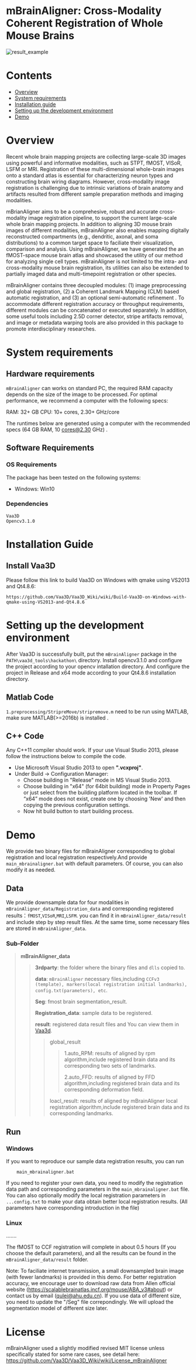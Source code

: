 # mBrainAligner: Cross-Modality Coherent Registration of Whole Mouse Brains

![result_example](https://github.com/Vaa3D/vaa3d_tools/blob/master/hackathon/mBrainAligner/result_example.png)

# Contents

- [Overview](https://github.com/Vaa3D/vaa3d_tools/tree/master/hackathon/mBrainAligner#Overview)
- [System requirements](https://github.com/Vaa3D/vaa3d_tools/tree/master/hackathon/mBrainAligner#System-requirements)
- [Installation guide](https://github.com/Vaa3D/vaa3d_tools/tree/master/hackathon/mBrainAligner#Installation-guide)
- [Setting up the development environment](https://github.com/Vaa3D/vaa3d_tools/tree/master/hackathon/mBrainAligner#Setting-up-the-development-environment)
- [Demo](https://github.com/Vaa3D/vaa3d_tools/tree/master/hackathon/mBrainAligner#Demo)

# Overview

Recent whole brain mapping projects are collecting large-scale 3D images using powerful and informative modalities, such as STPT, fMOST, VISoR, LSFM or MRI. Registration of these multi-dimensional whole-brain images onto a standard atlas is essential for characterizing neuron types and constructing brain wiring diagrams. However, cross-modality image registration is challenging due to intrinsic variations of brain anatomy and artifacts resulted from different sample preparation methods and imaging modalities. 

mBrianAligner aims to be a comprehesive, robust and accurate cross-modality image registration pipeline, to support the current large-scale whole brain mapping projects. In addition to aligning 3D mouse brain images of different modalities, mBrainAligner also enables mapping digitally reconstructed compartments (e.g., dendritic, axonal, and soma distributions) to a common target space to faciliate their visualization, comparison and analysis. Using mBrainAligner, we have generated the an fMOST-space mouse brain atlas and showcased the utility of our method for analyzing single cell types. mBrainAligner is not limited to the intra- and cross-modality mouse brain registration, its utilities can also be extended to partially imaged data and multi-timepoint registration or other species. 

mBrainAligner contains three decoupled modules: (1) image preprocessing and global registration, (2) a Coherent Landmark Mapping (CLM) based automatic registration, and (3) an optional semi-automatic refinement . To accommodate different registration accuracy or throughput requirements, different modules can be concatenated or executed separately. In addition, some useful tools including 2.5D corner detector, stripe artifacts removal, and image or metadata warping tools are also provided in this package to promote interdisciplinary researches.

# System requirements

## Hardware requirements

`mBrainAligner` can works on standard PC, the required RAM capacity depends on the size of the image to be processed. For optimal performance, we recommend a computer with the following specs: 

RAM: 32+ GB
CPU: 10+ cores, 2.30+ GHz/core

The runtimes below are generated using a computer with the recommended specs (64 GB RAM, 10 cores@2.30 GHz) .

## Software Requirements

### OS Requirements

The package has been tested on the following systems:

- Windows:  Win10

###  Dependencies

```
Vaa3D
Opencv3.1.0
```

# Installation Guide

## Install Vaa3D 

Please follow this link to build Vaa3D on Windows with qmake using VS2013 and Qt4.8.6:

```
https://github.com/Vaa3D/Vaa3D_Wiki/wiki/Build-Vaa3D-on-Windows-with-qmake-using-VS2013-and-Qt4.8.6
```

# Setting up the development environment

After Vaa3D is successfully built, put the `mBrainAligner` package in the `PATH\vaa3d_tools\hackathon\` directory. Install opencv3.1.0 and configure the project according to your opencv intallation directory. And configure the project in Release and x64 mode according to your Qt4.8.6 installation directory.

## Matlab Code

`1.preprocessing/StripreMove/stripremove.m` need to be run using MATLAB, make sure MATLAB(>=2016b) is installed .

## C++ Code

Any C++11 compiler should work. If your use Visual Studio 2013, please follow the instructions below to compile the code.

- Use Microsoft Visual Studio 2013 to open **".vcxproj"**.
- Under Build -> Configuration Manager:
  - Choose building in "Release" mode in MS Visual Studio 2013.
  - Choose building in "x64" (for 64bit building) mode  in Property Pages or just select from the building platform located in the toolbar. If “x64” mode does not exist, create one by choosing 'New' and then copying the previous configuration settings.
  - Now hit build button to start building process.

# Demo

We provide two binary files for mBrainAligner corresponding to global registration and local registration respectively.And provide `main_mbrainaligner.bat` with default parameters. Of course, you can also modify it as needed.

## Data

We provide downsample data for four modalities in `mBrainAligner_data/Registration_data` and corresponding registered results：`fMOST`,`VISoR`,`MRI`,`LSFM`. you can find it in `mBrainAligner_data/result` and include step by step result files.
At the same time, some necessary files are stored in `mBrainAligner_data`.

### Sub-Folder

>**mBrainAligner_data**
>
> > **3rdparty**: the folder where the binary files and `dlls` copied to.
> > 
> > **data**: `mBrainAligner` necessary files,including `CCFv3 (template), markers(local registration initial landmarks), config.txt(parameters), etc`.
> > 
> > **Seg**: fmost brain segmentation_result.
> > 
> > **Registration_data**: sample data to be registered. 
> > 
> > **result**:  registered data result files and You can view them in [Vaa3d](https://github.com/Vaa3D).
> > 
> > > global_result
> > > 
> > > >1.auto_RPM:  results of aligned by rpm algorithm,include registered brain data and its corresponding two sets of landmarks.
> > > >
> > > >2.auto_FFD:  results of aligned by FFD algorithm,including registered brain data and its corresponding deformation field.
> > > >
> > > loacl_result: results of aligned by mBrainAligner local registration algorithm,include registered brain data and its corresponding landmarks.
                   


## Run
### Windows
   If you want to reproduce our sample data registration results, you can run
   
        main_mbrainaligner.bat
   
   If you need to register your own data, you need to modify the registration data path and corresponding parameters in the `main_mbrainaligner.bat` file. You can also optionally modify the local registration parameters in `...config.txt` to make your data obtain better local registration results. (All parameters have corresponding introduction in the file)
### Linux    
   .......
    
The fMOST to CCF registration will complete in about 0.5 hours (If you choose the default parameters), and all the results can be found in the `mBrainAligner_data/result` folder.

Note: To faciliate internet transmission, a small downsampled brain image (with fewer landmarks) is provided in this demo. For better registration accuracy, we encourage user to download raw data from Allen official website (https://scalablebrainatlas.incf.org/mouse/ABA_v3#about) or contact us by email (qulei@ahu.edu.cn). If you use data of different size, you need to update the "/Seg" file correpondingly. We will upload the segmentation model of different size later.


# License
mBrainAligner used a slightly modified revised MIT license unless specifically stated for some rare cases, see detail here: https://github.com/Vaa3D/Vaa3D_Wiki/wiki/License_mBrainAligner
